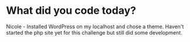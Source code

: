 # What did you code today?


Nicole - Installed WordPress on my localhost and chose a theme. Haven't started the php site yet for this challenge but still did some development.